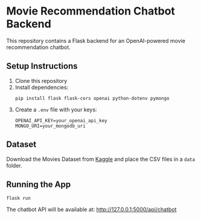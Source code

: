 # Movie Recommendation Chatbot Backend

This repository contains a Flask backend for an OpenAI-powered movie recommendation chatbot.

## Setup Instructions

1. Clone this repository
2. Install dependencies:
   ```
   pip install flask flask-cors openai python-dotenv pymongo
   ```
3. Create a `.env` file with your keys:
   ```
   OPENAI_API_KEY=your_openai_api_key
   MONGO_URI=your_mongodb_uri
   ```

## Dataset

Download the Movies Dataset from [Kaggle](https://www.kaggle.com/datasets/tmdb/tmdb-movie-metadata) and place the CSV files in a `data` folder.

## Running the App

```
flask run
```

The chatbot API will be available at: http://127.0.0.1:5000/api/chatbot
